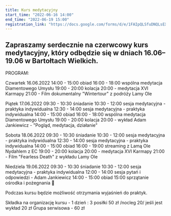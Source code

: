 ```yaml
---
title: Kurs medytacyjny
start_time: "2022-06-16 14:00"
end_time: "2022-06-19 15:00"
registration_link: "https://docs.google.com/forms/d/e/1FAIpQLSfuDNQLsEXVPXZVRaB_mdgIwg9EsfdzgulWmdnrv8BLQCu6EQ/viewform"
---
```

Zapraszamy serdecznie na czerwcowy kurs medytacyjny, który odbędzie się w dniach 16.06&ndash;19.06 w Bartołtach Wielkich.
---

PROGRAM:

Czwartek 16.06.2022
14:00 - 15:00 obiad
16:00 - 18:00 wspólna medytacja Diamentowego Umysłu
19:00 - 20:00 kolacja
20:00 - medytacja XVI Karmapy
21:00 - Film dokumentalny "Wintertour" z podróży Lamy Ole

Piątek 17.06.2022
09:30 - 10:30 śniadanie
10:30 - 12:00 sesja medytacyjna - praktyka indywidualna
12:30 - 14:00 sesja medytacyjna - praktyka indywidualna
14:00 - 15:00 obiad
16:00 - 18:00 wspólna medytacja Diamentowego Umysłu
19:00 - 20:00 kolacja
20:00 - wykład Adam Jankiewicz - "Pogląd, medytacja, działanie"

Sobota 18.06.2022
09:30 - 10:30 śniadanie
10:30 - 12:00 sesja medytacyjna - praktyka indywidualna
12:30 - 14:00 sesja medytacyjna - praktyka indywidualna
14:00 - 15:00 obiad
16:00 - 19:00 streaming z Lamą Ole Nydahlem z EC
19:00 - 20:00 kolacja
20:00 - medytacja XVI Karmapy
21:00 - Film "Fearless Death" z wykładu Lamy Ole

Niedziela 19.06.2022
09:30 - 10:30 śniadanie
10:30 - 12:00 sesja medytacyjna - praktyka indywidualna
12:00 - 14:00 sesja pytań i odpowiedzi - Adam Jankiewicz
14:00 - 15:00 obiad
15:00 sprzątanie ośrodka i pożegnania 🙂

Podczas kursu będzie możliwość otrzymania wyjaśnień do praktyk.

Składka na organizację kursu - 1 dzień :
3 posiłki 50 zł /nocleg 20/ jeśli jest wykład 20 zł
Grupa serwisowa - 60 zł
